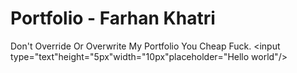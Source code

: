 # Portfolio - Farhan Khatri
Don't Override Or Overwrite My Portfolio You Cheap Fuck.
<input type="text"height="5px"width="10px"placeholder="Hello world"/>

